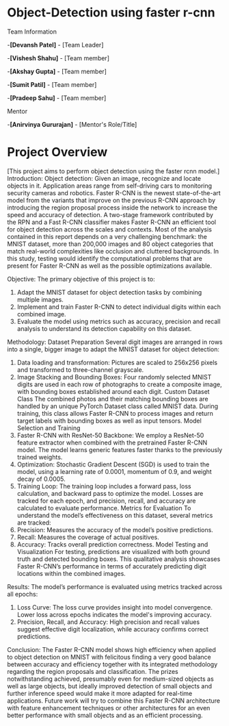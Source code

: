 # Object-Detection using faster r-cnn
Team Information

-**[Devansh Patel]** - [Team Leader]

-**[Vishesh Shahu]** - [Team member]

-**[Akshay Gupta]** - [Team member]

-**[Sumit Patil]** - [Team member]

-**[Pradeep Sahu]** - [Team member]

Mentor

-**[Anirvinya Gururajan]** - [Mentor's Role/Title]

# Project Overview
[This project aims to perform object detection using the faster rcnn model.]
Introduction:
Object detection: Given an image, recognize and locate objects in it. Application areas range from self-driving cars to monitoring security cameras and robotics. Faster R-CNN is the newest state-of-the-art model from the variants that improve on the previous R-CNN approach by introducing the region proposal process inside the network to increase the speed and accuracy of detection. A two-stage framework contributed by the RPN and a Fast R-CNN classifier makes Faster R-CNN an efficient tool for object detection across the scales and contexts. Most of the analysis contained in this report depends on a very challenging benchmark: the MNIST dataset, more than 200,000 images and 80 object categories that match real-world complexities like occlusion and cluttered backgrounds. In this study, testing would identify the computational problems that are present for Faster R-CNN as well as the possible optimizations available.

Objective:
The primary objective of this project is to:
1.	Adapt the MNIST dataset for object detection tasks by combining multiple images.
2.	Implement and train Faster R-CNN to detect individual digits within each combined image.
3.	Evaluate the model using metrics such as accuracy, precision and recall analysis to understand its detection capability on this dataset.

Methodology:
Dataset Preparation
Several digit images are arranged in rows into a single, bigger image to adapt the MNIST dataset for object detection:
1.	Data loading and transformation: Pictures are scaled to 256x256 pixels and transformed to three-channel grayscale.
2.	Image Stacking and Bounding Boxes: Four randomly selected MNIST digits are used in each row of photographs to create a composite image, with bounding boxes established around each digit.
Custom Dataset Class
The combined photos and their matching bounding boxes are handled by an unique PyTorch Dataset class called MNIST data. During training, this class allows Faster R-CNN to process images and return target labels with bounding boxes as well as input tensors.
Model Selection and Training
1.	Faster R-CNN with ResNet-50 Backbone: We employ a ResNet-50 feature extractor when combined with the pretrained Faster R-CNN model. The model learns generic features faster thanks to the previously trained weights.
2.	Optimization: Stochastic Gradient Descent (SGD) is used to train the model, using a learning rate of 0.0001, momentum of 0.9, and weight decay of 0.0005.
3.	Training Loop: The training loop includes a forward pass, loss calculation, and backward pass to optimize the model. Losses are tracked for each epoch, and precision, recall, and accuracy are calculated to evaluate performance.
Metrics for Evaluation
To understand the model’s effectiveness on this dataset, several metrics are tracked:
1.	Precision: Measures the accuracy of the model’s positive predictions.
2.	Recall: Measures the coverage of actual positives.
3.	Accuracy: Tracks overall prediction correctness.
Model Testing and Visualization
For testing, predictions are visualized with both ground truth and detected bounding boxes. This qualitative analysis showcases Faster R-CNN’s performance in terms of accurately predicting digit locations within the combined images.

Results:
The model’s performance is evaluated using metrics tracked across all epochs:
1.	Loss Curve: The loss curve provides insight into model convergence. Lower loss across epochs indicates the model's improving accuracy.
2.	Precision, Recall, and Accuracy: High precision and recall values suggest effective digit localization, while accuracy confirms correct predictions.

Conclusion:
The Faster R-CNN model shows high efficiency when applied to object detection on MNIST with felicitous finding a very good balance between accuracy and efficiency together with its integrated methodology regarding the region proposals and classification. The prizes notwithstanding achieved, presumably even for medium-sized objects as well as large objects, but ideally improved detection of small objects and further inference speed would make it more adapted for real-time applications. Future work will try to combine this Faster R-CNN architecture with feature enhancement techniques or other architectures for an even better performance with small objects and as an efficient processing.
